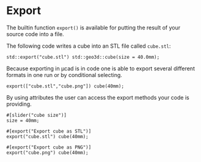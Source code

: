 # Export

The builtin function `export()` is available for putting the result of your source code into a file.

The following code writes a cube into an STL file called `cube.stl`:

```µcad,export
std::export("cube.stl") std::geo3d::cube(size = 40.0mm);
```

Because exporting in µcad is in code one is able to export several different formats in one run or by conditional selecting.

```µcad,export_multiple#todo
export(["cube.stl","cube.png"]) cube(40mm);
```

By using attributes the user can access the export methods your code is providing.

```µcad,export_attribute#todo
#[slider("cube size")]
size = 40mm;

#[export("Export cube as STL")]
export("cube.stl") cube(40mm);

#[export("Export cube as PNG")]
export("cube.png") cube(40mm);
```
